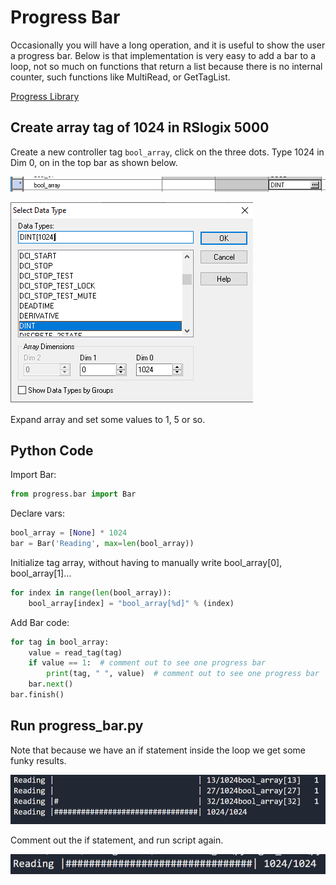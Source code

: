 # Progress Bar

Occasionally you will have a long operation, and it is useful to show the user a progress bar. Below is that implementation is very easy to add a bar to a loop, not so much on functions that return a list because there is no internal counter, such functions like MultiRead, or GetTagList.

[Progress Library](https://pypi.org/project/progress/)

## Create array tag of 1024 in RSlogix 5000

Create a new controller tag `bool_array`, click on the three dots. Type 1024 in Dim 0, on in the top bar as shown below.

![Create_Bool_01](/pics/create_bool_arr_01.png)

![Create_Bool_02](/pics/create_bool_arr_02.png)

Expand array and set some values to 1, 5 or so.

## Python Code

Import Bar:

```python
from progress.bar import Bar
```

Declare vars:

```python
bool_array = [None] * 1024
bar = Bar('Reading', max=len(bool_array))
```

Initialize tag array, without having to manually write bool_array[0], bool_array[1]...

```python
for index in range(len(bool_array)):
    bool_array[index] = "bool_array[%d]" % (index)
```

Add Bar code:

```python
for tag in bool_array:
    value = read_tag(tag)
    if value == 1:  # comment out to see one progress bar
        print(tag, " ", value)  # comment out to see one progress bar
    bar.next()
bar.finish()
```

## Run progress_bar.py

Note that because we have an if statement inside the loop we get some funky results.

![](/pics/progressbar_01.png)

Comment out the if statement, and run script again.

![](/pics/progressbar_02.png)
